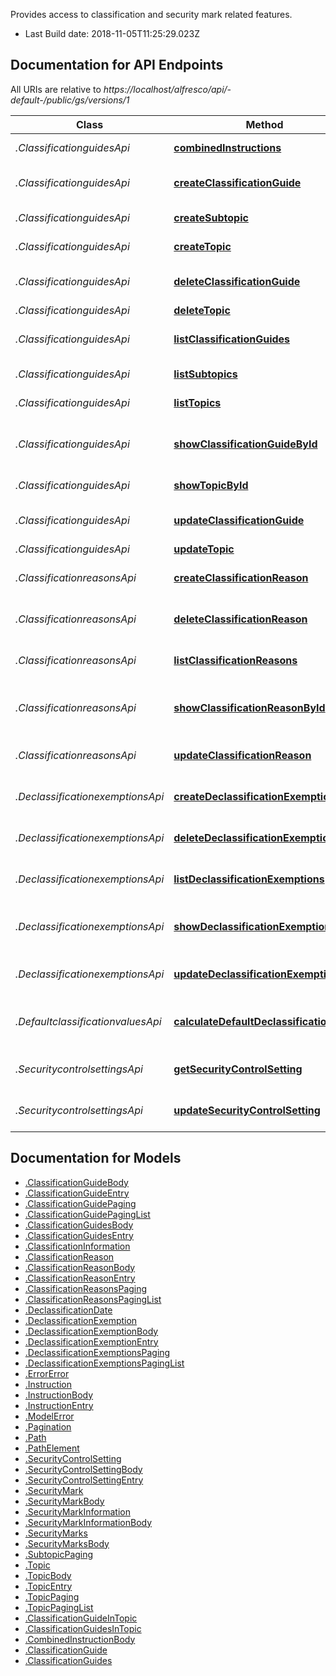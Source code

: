Provides access to classification and security mark related features.

- Last Build date: 2018-11-05T11:25:29.023Z


## Documentation for API Endpoints

All URIs are relative to *https://localhost/alfresco/api/-default-/public/gs/versions/1*

Class | Method | HTTP request | Description
------------ | ------------- | ------------- | -------------
*.ClassificationguidesApi* | [**combinedInstructions**](docs/ClassificationguidesApi.md#combinedInstructions) | **POST** /combined-instructions | Combined instructions
*.ClassificationguidesApi* | [**createClassificationGuide**](docs/ClassificationguidesApi.md#createClassificationGuide) | **POST** /classification-guides | Create a classification guide
*.ClassificationguidesApi* | [**createSubtopic**](docs/ClassificationguidesApi.md#createSubtopic) | **POST** /topics/{topicId}/subtopics | Create a subtopic
*.ClassificationguidesApi* | [**createTopic**](docs/ClassificationguidesApi.md#createTopic) | **POST** /classification-guides/{classificationGuideId}/topics | Create a topic
*.ClassificationguidesApi* | [**deleteClassificationGuide**](docs/ClassificationguidesApi.md#deleteClassificationGuide) | **DELETE** /classification-guides/{classificationGuideId} | Delete a classification guide
*.ClassificationguidesApi* | [**deleteTopic**](docs/ClassificationguidesApi.md#deleteTopic) | **DELETE** /topics/{topicId} | Delete a topic
*.ClassificationguidesApi* | [**listClassificationGuides**](docs/ClassificationguidesApi.md#listClassificationGuides) | **GET** /classification-guides | List all classification guides
*.ClassificationguidesApi* | [**listSubtopics**](docs/ClassificationguidesApi.md#listSubtopics) | **GET** /topics/{topicId}/subtopics | List all subtopics
*.ClassificationguidesApi* | [**listTopics**](docs/ClassificationguidesApi.md#listTopics) | **GET** /classification-guides/{classificationGuideId}/topics | List all topics
*.ClassificationguidesApi* | [**showClassificationGuideById**](docs/ClassificationguidesApi.md#showClassificationGuideById) | **GET** /classification-guides/{classificationGuideId} | Get classification guide information
*.ClassificationguidesApi* | [**showTopicById**](docs/ClassificationguidesApi.md#showTopicById) | **GET** /topics/{topicId} | Get topic information
*.ClassificationguidesApi* | [**updateClassificationGuide**](docs/ClassificationguidesApi.md#updateClassificationGuide) | **PUT** /classification-guides/{classificationGuideId} | Update a classification guide
*.ClassificationguidesApi* | [**updateTopic**](docs/ClassificationguidesApi.md#updateTopic) | **PUT** /topics/{topicId} | Update a topic
*.ClassificationreasonsApi* | [**createClassificationReason**](docs/ClassificationreasonsApi.md#createClassificationReason) | **POST** /classification-reasons | Create a classification reason
*.ClassificationreasonsApi* | [**deleteClassificationReason**](docs/ClassificationreasonsApi.md#deleteClassificationReason) | **DELETE** /classification-reasons/{classificationReasonId} | Delete a classification reason
*.ClassificationreasonsApi* | [**listClassificationReasons**](docs/ClassificationreasonsApi.md#listClassificationReasons) | **GET** /classification-reasons | List all classification reasons
*.ClassificationreasonsApi* | [**showClassificationReasonById**](docs/ClassificationreasonsApi.md#showClassificationReasonById) | **GET** /classification-reasons/{classificationReasonId} | Get classification reason information
*.ClassificationreasonsApi* | [**updateClassificationReason**](docs/ClassificationreasonsApi.md#updateClassificationReason) | **PUT** /classification-reasons/{classificationReasonId} | Update a classification reason
*.DeclassificationexemptionsApi* | [**createDeclassificationExemption**](docs/DeclassificationexemptionsApi.md#createDeclassificationExemption) | **POST** /declassification-exemptions | Create a declassification exemption
*.DeclassificationexemptionsApi* | [**deleteDeclassificationExemption**](docs/DeclassificationexemptionsApi.md#deleteDeclassificationExemption) | **DELETE** /declassification-exemptions/{declassificationExemptionId} | Delete a declassification exemption
*.DeclassificationexemptionsApi* | [**listDeclassificationExemptions**](docs/DeclassificationexemptionsApi.md#listDeclassificationExemptions) | **GET** /declassification-exemptions | List all declassification exemptions
*.DeclassificationexemptionsApi* | [**showDeclassificationExemptionById**](docs/DeclassificationexemptionsApi.md#showDeclassificationExemptionById) | **GET** /declassification-exemptions/{declassificationExemptionId} | Get declassification exemption information
*.DeclassificationexemptionsApi* | [**updateDeclassificationExemption**](docs/DeclassificationexemptionsApi.md#updateDeclassificationExemption) | **PUT** /declassification-exemptions/{declassificationExemptionId} | Update a declassification exemption
*.DefaultclassificationvaluesApi* | [**calculateDefaultDeclassificationDate**](docs/DefaultclassificationvaluesApi.md#calculateDefaultDeclassificationDate) | **POST** /default-classification-values/{nodeId}/calculate-declassification-date | Calculate the default declassification date
*.SecuritycontrolsettingsApi* | [**getSecurityControlSetting**](docs/SecuritycontrolsettingsApi.md#getSecurityControlSetting) | **GET** /security-control-settings/{securityControlSettingKey} | Get security control setting value
*.SecuritycontrolsettingsApi* | [**updateSecurityControlSetting**](docs/SecuritycontrolsettingsApi.md#updateSecurityControlSetting) | **PUT** /security-control-settings/{securityControlSettingKey} | Update security control setting value


## Documentation for Models

 - [.ClassificationGuideBody](docs/ClassificationGuideBody.md)
 - [.ClassificationGuideEntry](docs/ClassificationGuideEntry.md)
 - [.ClassificationGuidePaging](docs/ClassificationGuidePaging.md)
 - [.ClassificationGuidePagingList](docs/ClassificationGuidePagingList.md)
 - [.ClassificationGuidesBody](docs/ClassificationGuidesBody.md)
 - [.ClassificationGuidesEntry](docs/ClassificationGuidesEntry.md)
 - [.ClassificationInformation](docs/ClassificationInformation.md)
 - [.ClassificationReason](docs/ClassificationReason.md)
 - [.ClassificationReasonBody](docs/ClassificationReasonBody.md)
 - [.ClassificationReasonEntry](docs/ClassificationReasonEntry.md)
 - [.ClassificationReasonsPaging](docs/ClassificationReasonsPaging.md)
 - [.ClassificationReasonsPagingList](docs/ClassificationReasonsPagingList.md)
 - [.DeclassificationDate](docs/DeclassificationDate.md)
 - [.DeclassificationExemption](docs/DeclassificationExemption.md)
 - [.DeclassificationExemptionBody](docs/DeclassificationExemptionBody.md)
 - [.DeclassificationExemptionEntry](docs/DeclassificationExemptionEntry.md)
 - [.DeclassificationExemptionsPaging](docs/DeclassificationExemptionsPaging.md)
 - [.DeclassificationExemptionsPagingList](docs/DeclassificationExemptionsPagingList.md)
 - [.ErrorError](docs/ErrorError.md)
 - [.Instruction](docs/Instruction.md)
 - [.InstructionBody](docs/InstructionBody.md)
 - [.InstructionEntry](docs/InstructionEntry.md)
 - [.ModelError](docs/ModelError.md)
 - [.Pagination](docs/Pagination.md)
 - [.Path](docs/Path.md)
 - [.PathElement](docs/PathElement.md)
 - [.SecurityControlSetting](docs/SecurityControlSetting.md)
 - [.SecurityControlSettingBody](docs/SecurityControlSettingBody.md)
 - [.SecurityControlSettingEntry](docs/SecurityControlSettingEntry.md)
 - [.SecurityMark](docs/SecurityMark.md)
 - [.SecurityMarkBody](docs/SecurityMarkBody.md)
 - [.SecurityMarkInformation](docs/SecurityMarkInformation.md)
 - [.SecurityMarkInformationBody](docs/SecurityMarkInformationBody.md)
 - [.SecurityMarks](docs/SecurityMarks.md)
 - [.SecurityMarksBody](docs/SecurityMarksBody.md)
 - [.SubtopicPaging](docs/SubtopicPaging.md)
 - [.Topic](docs/Topic.md)
 - [.TopicBody](docs/TopicBody.md)
 - [.TopicEntry](docs/TopicEntry.md)
 - [.TopicPaging](docs/TopicPaging.md)
 - [.TopicPagingList](docs/TopicPagingList.md)
 - [.ClassificationGuideInTopic](docs/ClassificationGuideInTopic.md)
 - [.ClassificationGuidesInTopic](docs/ClassificationGuidesInTopic.md)
 - [.CombinedInstructionBody](docs/CombinedInstructionBody.md)
 - [.ClassificationGuide](docs/ClassificationGuide.md)
 - [.ClassificationGuides](docs/ClassificationGuides.md)

